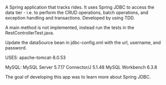A Spring application that tracks rides. It uses Spring JDBC to access the data tier - i.e. to perform the CRUD operations, batch operations, and exception handling and transactions. Developed by using TDD.

A main method is not implemented, instead run the tests in the RestControllerTest.java.

Update the dataSource bean in jdbc-config.xml with the url, username, and password.

USES: apache-tomcat-8.0.53

MySQL: MySQL Server 5.7.17 Connector/J 5.1.48 MySQL Workbench 6.3.8

The goal of developing this app was to learn more about Spring JDBC. 
